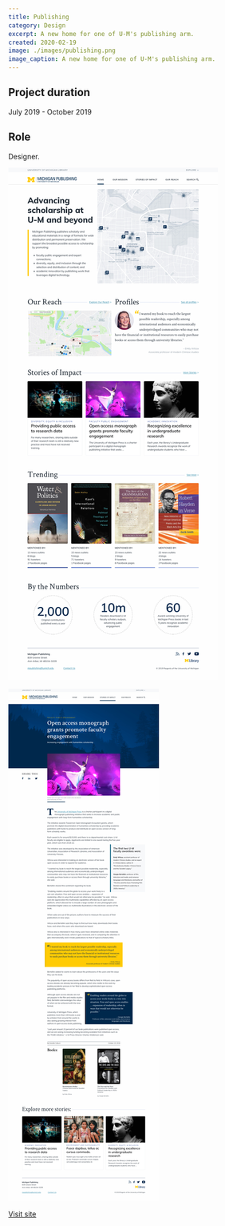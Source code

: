```yaml
---
title: Publishing
category: Design
excerpt: A new home for one of U-M's publishing arm.
created: 2020-02-19
image: ./images/publishing.png
image_caption: A new home for one of U-M's publishing arm.
---
```

## Project duration

July 2019 - October 2019

## Role

Designer.

![Home page of UM Publishing](./images/publishing-home.jpg)

![Some components for Publishing](./images/publishing-article.jpg)

[Visit site](https://publishing.umich.edu/)